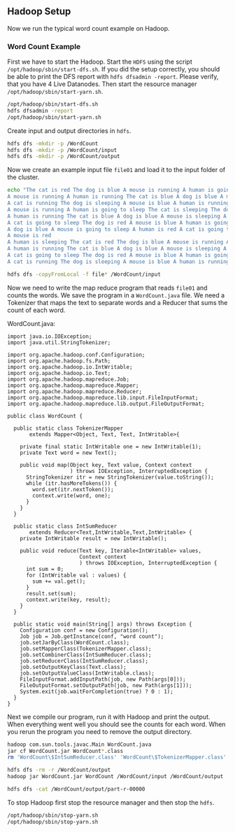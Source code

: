 ## Hadoop Setup

Now we run the typical word count example on Hadoop.

### Word Count Example

First we have to start the Hadoop. Start the `HDFS` using the script `/opt/hadoop/sbin/start-dfs.sh`. If you did the setup correctly, you should be able to print the DFS report with `hdfs dfsadmin -report`. Please verify, that you have 4 Live Datanodes. Then start the resource manager `/opt/hadoop/sbin/start-yarn.sh`.

```bash
/opt/hadoop/sbin/start-dfs.sh
hdfs dfsadmin -report
/opt/hadoop/sbin/start-yarn.sh
```

Create input and output directories in `hdfs`.

```bash
hdfs dfs -mkdir -p /WordCount
hdfs dfs -mkdir -p /WordCount/input
hdfs dfs -mkdir -p /WordCount/output
```

Now we create an example input file `file01` and load it to the input folder of the cluster.

```bash
echo "The cat is red The dog is blue A mouse is running A human is going to sleep The cat is sleeping The dog is going to sleep
A mouse is running A human is running The cat is blue A dog is blue A mouse is sleeping A human is red A cat is going to sleep The dog is red A mouse is blue A human is going to sleep
A cat is running The dog is sleeping A mouse is blue A human is running The cat is blue A dog is blue A mouse is going to sleep A human is red A cat is going to sleep The dog is running A mouse is red A human is sleeping The cat is red The dog is blue
A mouse is running A human is going to sleep The cat is sleeping The dog is going to sleep A mouse is running
A human is running The cat is blue A dog is blue A mouse is sleeping A human is red
A cat is going to sleep The dog is red A mouse is blue A human is going to sleep A cat is running The dog is sleeping A mouse is blue A human is running The cat is blue
A dog is blue A mouse is going to sleep A human is red A cat is going to sleep The dog is running
A mouse is red
A human is sleeping The cat is red The dog is blue A mouse is running A human is going to sleep The cat is sleeping The dog is going to sleep A mouse is running
A human is running The cat is blue A dog is blue A mouse is sleeping A human is red
A cat is going to sleep The dog is red A mouse is blue A human is going to sleep
A cat is running The dog is sleeping A mouse is blue A human is running The cat is blue" > file01

hdfs dfs -copyFromLocal -f file* /WordCount/input
```

Now we need to write the map reduce program that reads `file01` and counts the words. We save the program in a `WordCount.java` file. We need a Tokenizer that maps the text to separate words and a Reducer that sums the count of each word.

WordCount.java:

```
import java.io.IOException;
import java.util.StringTokenizer;

import org.apache.hadoop.conf.Configuration;
import org.apache.hadoop.fs.Path;
import org.apache.hadoop.io.IntWritable;
import org.apache.hadoop.io.Text;
import org.apache.hadoop.mapreduce.Job;
import org.apache.hadoop.mapreduce.Mapper;
import org.apache.hadoop.mapreduce.Reducer;
import org.apache.hadoop.mapreduce.lib.input.FileInputFormat;
import org.apache.hadoop.mapreduce.lib.output.FileOutputFormat;

public class WordCount {

  public static class TokenizerMapper
       extends Mapper<Object, Text, Text, IntWritable>{

    private final static IntWritable one = new IntWritable(1);
    private Text word = new Text();

    public void map(Object key, Text value, Context context
                    ) throws IOException, InterruptedException {
      StringTokenizer itr = new StringTokenizer(value.toString());
      while (itr.hasMoreTokens()) {
        word.set(itr.nextToken());
        context.write(word, one);
      }
    }
  }

  public static class IntSumReducer
       extends Reducer<Text,IntWritable,Text,IntWritable> {
    private IntWritable result = new IntWritable();

    public void reduce(Text key, Iterable<IntWritable> values,
                       Context context
                       ) throws IOException, InterruptedException {
      int sum = 0;
      for (IntWritable val : values) {
        sum += val.get();
      }
      result.set(sum);
      context.write(key, result);
    }
  }

  public static void main(String[] args) throws Exception {
    Configuration conf = new Configuration();
    Job job = Job.getInstance(conf, "word count");
    job.setJarByClass(WordCount.class);
    job.setMapperClass(TokenizerMapper.class);
    job.setCombinerClass(IntSumReducer.class);
    job.setReducerClass(IntSumReducer.class);
    job.setOutputKeyClass(Text.class);
    job.setOutputValueClass(IntWritable.class);
    FileInputFormat.addInputPath(job, new Path(args[0]));
    FileOutputFormat.setOutputPath(job, new Path(args[1]));
    System.exit(job.waitForCompletion(true) ? 0 : 1);
  }
}
```

Next we compile our program, run it with Hadoop and print the output. When everything went well you should see the counts for each word. When you rerun the program you need to remove the output directory.

```bash
hadoop com.sun.tools.javac.Main WordCount.java
jar cf WordCount.jar WordCount*.class
rm 'WordCount\$IntSumReducer.class' 'WordCount\$TokenizerMapper.class' WordCount.class

hdfs dfs -rm -r /WordCount/output
hadoop jar WordCount.jar WordCount /WordCount/input /WordCount/output

hdfs dfs -cat /WordCount/output/part-r-00000
```

To stop Hadoop first stop the resource manager and then stop the `hdfs`.

```bash
/opt/hadoop/sbin/stop-yarn.sh
/opt/hadoop/sbin/stop-yarn.sh
```
